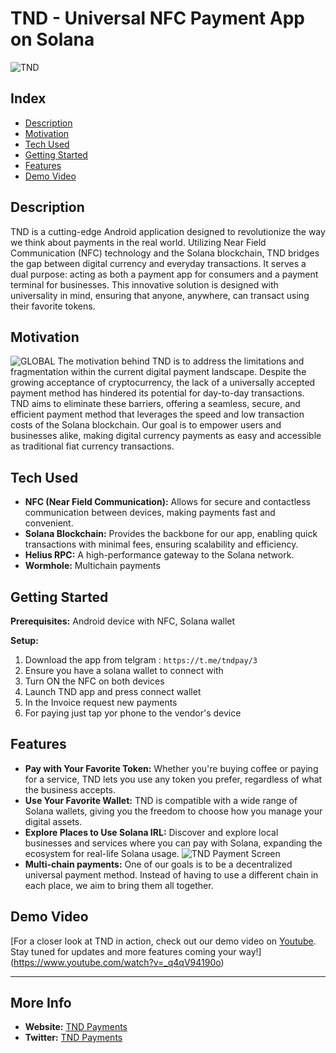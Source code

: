 # TND - Universal NFC Payment App on Solana
![TND](https://i.imgur.com/F9IO0LQ.png "Payment Screen")
## Index

- [Description](#description)
- [Motivation](#motivation)
- [Tech Used](#tech-used)
- [Getting Started](#getting-started)
- [Features](#features)
- [Demo Video](#demo-video)



## Description

TND is a cutting-edge Android application designed to revolutionize the way we think about payments in the real world. Utilizing Near Field Communication (NFC) technology and the Solana blockchain, TND bridges the gap between digital currency and everyday transactions. It serves a dual purpose: acting as both a payment app for consumers and a payment terminal for businesses. This innovative solution is designed with universality in mind, ensuring that anyone, anywhere, can transact using their favorite tokens.

## Motivation
![GLOBAL ](https://i.imgur.com/W5AfbVe.png) 
The motivation behind TND is to address the limitations and fragmentation within the current digital payment landscape. Despite the growing acceptance of cryptocurrency, the lack of a universally accepted payment method has hindered its potential for day-to-day transactions. TND aims to eliminate these barriers, offering a seamless, secure, and efficient payment method that leverages the speed and low transaction costs of the Solana blockchain. Our goal is to empower users and businesses alike, making digital currency payments as easy and accessible as traditional fiat currency transactions.

## Tech Used

- **NFC (Near Field Communication):** Allows for secure and contactless communication between devices, making payments fast and convenient.
- **Solana Blockchain:** Provides the backbone for our app, enabling quick transactions with minimal fees, ensuring scalability and efficiency.
- **Helius RPC:** A high-performance gateway to the Solana network.
- **Wormhole:** Multichain payments


## Getting Started

**Prerequisites:** Android device with NFC, Solana wallet

**Setup:**
1. Download the app from telgram : `https://t.me/tndpay/3`
2. Ensure you have a solana wallet to connect with
3. Turn ON the NFC on both devices
4. Launch TND app and press connect wallet
5. In the Invoice request new payments
6. For paying just tap yor phone to the vendor's device

## Features

- **Pay with Your Favorite Token:** Whether you're buying coffee or paying for a service, TND lets you use any token you prefer, regardless of what the business accepts.
- **Use Your Favorite Wallet:** TND is compatible with a wide range of Solana wallets, giving you the freedom to choose how you manage your digital assets.
- **Explore Places to Use Solana IRL:** Discover and explore local businesses and services where you can pay with Solana, expanding the ecosystem for real-life Solana usage.
 ![TND Payment Screen](https://i.imgur.com/TTH27ZO.png)
- **Multi-chain payments:**  One of our goals is to be a decentralized universal payment method. Instead of having to use a different chain in each place, we aim to bring them all together.



## Demo Video

[For a closer look at TND in action, check out our demo video on [Youtube](#). Stay tuned for updates and more features coming your way!](https://www.youtube.com/watch?v=_q4qV94190o)

---

## More Info

- **Website:** [TND Payments](https://www.tndpayments.com/)
- **Twitter:** [TND Payments](https://twitter.com/TNDpayments)
